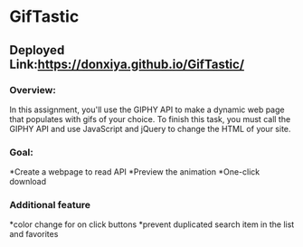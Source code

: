 # GifTastic
## Deployed Link:https://donxiya.github.io/GifTastic/


### Overview:
In this assignment, you'll use the GIPHY API to make a dynamic web page that populates with gifs of your choice. To finish this task, you must call the GIPHY API and use JavaScript and jQuery to change the HTML of your site.

### Goal:

*Create a webpage to read API
*Preview the animation
*One-click download

### Additional feature

*color change for on click buttons
*prevent duplicated search item in the list and favorites
